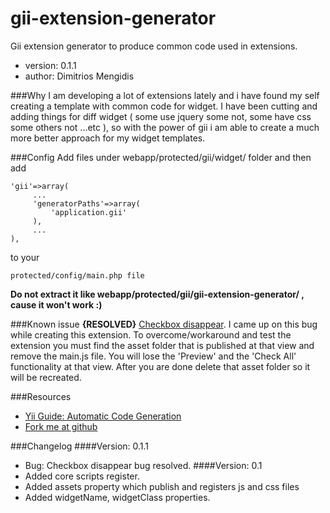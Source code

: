 gii-extension-generator
=======================
Gii extension generator to produce common code used in extensions.
- version: 0.1.1
- author: Dimitrios Mengidis

###Why 
I am developing a lot of extensions lately and i have found my self creating a template with common code for widget.
I have been cutting and adding things for diff widget ( some use jquery some not, some have css some others not ...etc ),
so with the power of gii i am able to create a much more better approach for my widget templates.

###Config
Add files under webapp/protected/gii/widget/ folder and then add

    'gii'=>array(
         ...
         'generatorPaths'=>array(
             'application.gii'
         ),
         ...
    ),

to your

    protected/config/main.php file


__Do not extract it like webapp/protected/gii/gii-extension-generator/ , cause it won't work :)__

###Known issue
**{RESOLVED}** [Checkbox disappear](http://code.google.com/p/yii/issues/detail?id=2359). I came up on this bug while creating this extension. 
To overcome/workaround and test the extension you must find the asset folder that is published at that view and remove the main.js file.
You will lose the 'Preview' and the 'Check All' functionality at that view.
After you are done delete that asset folder so it will be recreated.

###Resources 
- [Yii Guide: Automatic Code Generation](http://www.yiiframework.com/doc/guide/1.1/en/topics.gii)
- [Fork me at github](https://github.com/dmtrs/gii-extension-generator)

###Changelog
####Version: 0.1.1
- Bug: Checkbox disappear bug resolved.
####Version: 0.1
- Added core scripts register.
- Added assets property which publish and registers js and css files
- Added widgetName, widgetClass properties.

